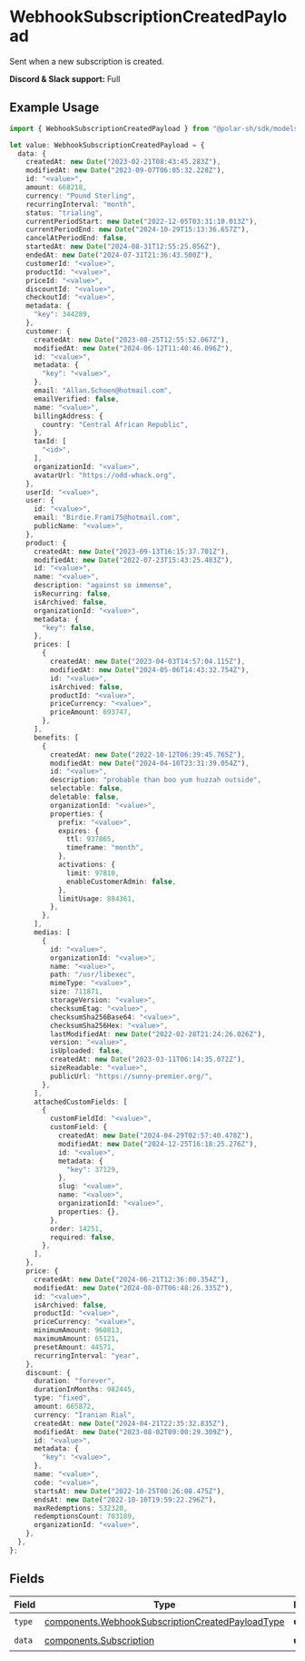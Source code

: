 # WebhookSubscriptionCreatedPayload

Sent when a new subscription is created.

**Discord & Slack support:** Full

## Example Usage

```typescript
import { WebhookSubscriptionCreatedPayload } from "@polar-sh/sdk/models/components";

let value: WebhookSubscriptionCreatedPayload = {
  data: {
    createdAt: new Date("2023-02-21T08:43:45.283Z"),
    modifiedAt: new Date("2023-09-07T06:05:32.228Z"),
    id: "<value>",
    amount: 668218,
    currency: "Pound Sterling",
    recurringInterval: "month",
    status: "trialing",
    currentPeriodStart: new Date("2022-12-05T03:31:10.013Z"),
    currentPeriodEnd: new Date("2024-10-29T15:13:36.657Z"),
    cancelAtPeriodEnd: false,
    startedAt: new Date("2024-08-31T12:55:25.056Z"),
    endedAt: new Date("2024-07-31T21:36:43.500Z"),
    customerId: "<value>",
    productId: "<value>",
    priceId: "<value>",
    discountId: "<value>",
    checkoutId: "<value>",
    metadata: {
      "key": 344289,
    },
    customer: {
      createdAt: new Date("2023-08-25T12:55:52.067Z"),
      modifiedAt: new Date("2024-06-12T11:40:46.096Z"),
      id: "<value>",
      metadata: {
        "key": "<value>",
      },
      email: "Allan.Schoen@hotmail.com",
      emailVerified: false,
      name: "<value>",
      billingAddress: {
        country: "Central African Republic",
      },
      taxId: [
        "<id>",
      ],
      organizationId: "<value>",
      avatarUrl: "https://odd-whack.org",
    },
    userId: "<value>",
    user: {
      id: "<value>",
      email: "Birdie.Frami75@hotmail.com",
      publicName: "<value>",
    },
    product: {
      createdAt: new Date("2023-09-13T16:15:37.701Z"),
      modifiedAt: new Date("2022-07-23T15:43:25.483Z"),
      id: "<value>",
      name: "<value>",
      description: "against so immense",
      isRecurring: false,
      isArchived: false,
      organizationId: "<value>",
      metadata: {
        "key": false,
      },
      prices: [
        {
          createdAt: new Date("2023-04-03T14:57:04.115Z"),
          modifiedAt: new Date("2024-05-06T14:43:32.754Z"),
          id: "<value>",
          isArchived: false,
          productId: "<value>",
          priceCurrency: "<value>",
          priceAmount: 693747,
        },
      ],
      benefits: [
        {
          createdAt: new Date("2022-10-12T06:39:45.765Z"),
          modifiedAt: new Date("2024-04-10T23:31:39.054Z"),
          id: "<value>",
          description: "probable than boo yum huzzah outside",
          selectable: false,
          deletable: false,
          organizationId: "<value>",
          properties: {
            prefix: "<value>",
            expires: {
              ttl: 937865,
              timeframe: "month",
            },
            activations: {
              limit: 97810,
              enableCustomerAdmin: false,
            },
            limitUsage: 884361,
          },
        },
      ],
      medias: [
        {
          id: "<value>",
          organizationId: "<value>",
          name: "<value>",
          path: "/usr/libexec",
          mimeType: "<value>",
          size: 711871,
          storageVersion: "<value>",
          checksumEtag: "<value>",
          checksumSha256Base64: "<value>",
          checksumSha256Hex: "<value>",
          lastModifiedAt: new Date("2022-02-28T21:24:26.026Z"),
          version: "<value>",
          isUploaded: false,
          createdAt: new Date("2023-03-11T06:14:35.072Z"),
          sizeReadable: "<value>",
          publicUrl: "https://sunny-premier.org/",
        },
      ],
      attachedCustomFields: [
        {
          customFieldId: "<value>",
          customField: {
            createdAt: new Date("2024-04-29T02:57:40.478Z"),
            modifiedAt: new Date("2024-12-25T16:18:25.276Z"),
            id: "<value>",
            metadata: {
              "key": 37129,
            },
            slug: "<value>",
            name: "<value>",
            organizationId: "<value>",
            properties: {},
          },
          order: 14251,
          required: false,
        },
      ],
    },
    price: {
      createdAt: new Date("2024-06-21T12:36:00.354Z"),
      modifiedAt: new Date("2024-08-07T06:48:26.335Z"),
      id: "<value>",
      isArchived: false,
      productId: "<value>",
      priceCurrency: "<value>",
      minimumAmount: 960813,
      maximumAmount: 65121,
      presetAmount: 44571,
      recurringInterval: "year",
    },
    discount: {
      duration: "forever",
      durationInMonths: 982445,
      type: "fixed",
      amount: 665872,
      currency: "Iranian Rial",
      createdAt: new Date("2024-04-21T22:35:32.835Z"),
      modifiedAt: new Date("2023-08-02T09:00:29.309Z"),
      id: "<value>",
      metadata: {
        "key": "<value>",
      },
      name: "<value>",
      code: "<value>",
      startsAt: new Date("2022-10-25T08:26:08.475Z"),
      endsAt: new Date("2022-10-10T19:59:22.296Z"),
      maxRedemptions: 532320,
      redemptionsCount: 703189,
      organizationId: "<value>",
    },
  },
};
```

## Fields

| Field                                                                                                                | Type                                                                                                                 | Required                                                                                                             | Description                                                                                                          |
| -------------------------------------------------------------------------------------------------------------------- | -------------------------------------------------------------------------------------------------------------------- | -------------------------------------------------------------------------------------------------------------------- | -------------------------------------------------------------------------------------------------------------------- |
| `type`                                                                                                               | [components.WebhookSubscriptionCreatedPayloadType](../../models/components/webhooksubscriptioncreatedpayloadtype.md) | :heavy_check_mark:                                                                                                   | N/A                                                                                                                  |
| `data`                                                                                                               | [components.Subscription](../../models/components/subscription.md)                                                   | :heavy_check_mark:                                                                                                   | N/A                                                                                                                  |